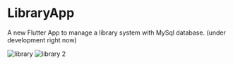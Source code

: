 # LibraryApp

A new Flutter App to manage a library system with MySql database.
(under development right now)

![library](https://user-images.githubusercontent.com/62359513/120351148-e89d3d00-c2ff-11eb-82be-f16304d9fb48.PNG)
![library 2](https://user-images.githubusercontent.com/62359513/120351200-f652c280-c2ff-11eb-9d06-917d03028ca6.PNG)
